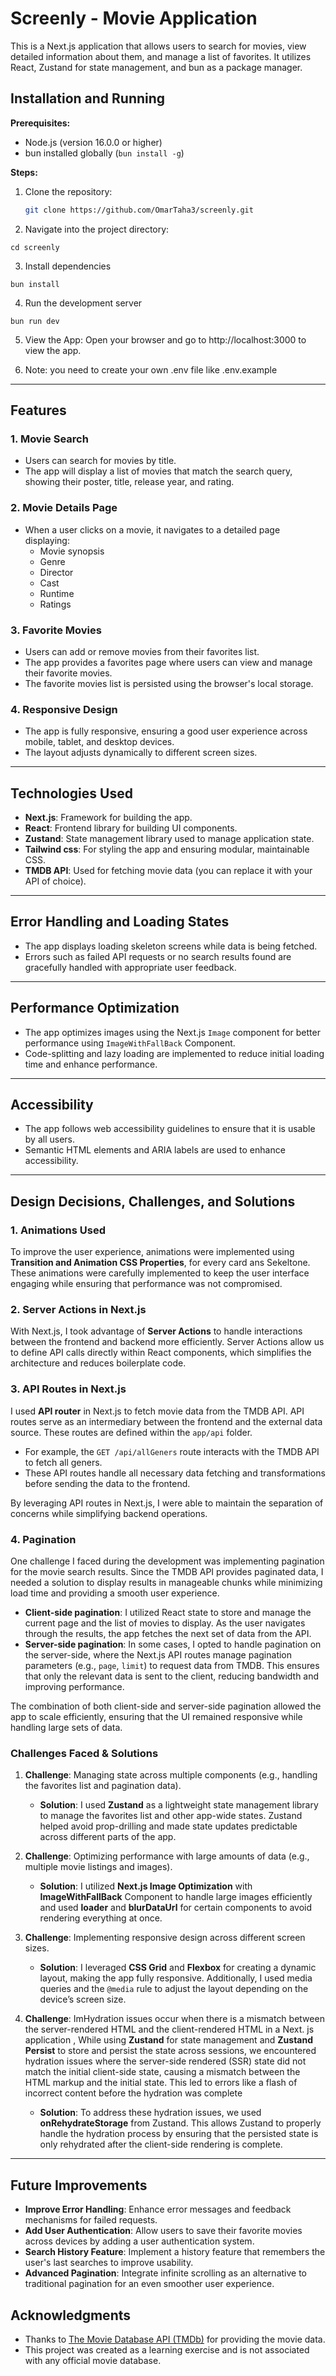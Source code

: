 # Screenly - Movie Application

This is a Next.js application that allows users to search for movies, view detailed information about them, and manage a list of favorites. It utilizes React, Zustand for state management, and bun as a package manager.

## Installation and Running

**Prerequisites:**

- Node.js (version 16.0.0 or higher)
- bun installed globally (`bun install -g`)

**Steps:**

1. Clone the repository:
   ```bash
   git clone https://github.com/OmarTaha3/screenly.git
   ```
2. Navigate into the project directory:

```
cd screenly
```

3. Install dependencies

```
bun install
```

4. Run the development server

```
bun run dev
```

5. View the App:
   Open your browser and go to http://localhost:3000 to view the app.

6. Note: you need to create your own .env file like .env.example

---

## Features

### 1. Movie Search

- Users can search for movies by title.
- The app will display a list of movies that match the search query, showing their poster, title, release year, and rating.

### 2. Movie Details Page

- When a user clicks on a movie, it navigates to a detailed page displaying:
  - Movie synopsis
  - Genre
  - Director
  - Cast
  - Runtime
  - Ratings

### 3. Favorite Movies

- Users can add or remove movies from their favorites list.
- The app provides a favorites page where users can view and manage their favorite movies.
- The favorite movies list is persisted using the browser's local storage.

### 4. Responsive Design

- The app is fully responsive, ensuring a good user experience across mobile, tablet, and desktop devices.
- The layout adjusts dynamically to different screen sizes.

---

## Technologies Used

- **Next.js**: Framework for building the app.
- **React**: Frontend library for building UI components.
- **Zustand**: State management library used to manage application state.
- **Tailwind css**: For styling the app and ensuring modular, maintainable CSS.
- **TMDB API**: Used for fetching movie data (you can replace it with your API of choice).

---

## Error Handling and Loading States

- The app displays loading skeleton screens while data is being fetched.
- Errors such as failed API requests or no search results found are gracefully handled with appropriate user feedback.

---

## Performance Optimization

- The app optimizes images using the Next.js `Image` component for better performance using `ImageWithFallBack` Component.
- Code-splitting and lazy loading are implemented to reduce initial loading time and enhance performance.

---

## Accessibility

- The app follows web accessibility guidelines to ensure that it is usable by all users.
- Semantic HTML elements and ARIA labels are used to enhance accessibility.

---

## Design Decisions, Challenges, and Solutions

### 1. **Animations Used**

To improve the user experience, animations were implemented using **Transition and Animation CSS Properties**, for every card ans Sekeltone.
These animations were carefully implemented to keep the user interface engaging while ensuring that performance was not compromised.

### 2. **Server Actions in Next.js**

With Next.js, I took advantage of **Server Actions** to handle interactions between the frontend and backend more efficiently. Server Actions allow us to define API calls directly within React components, which simplifies the architecture and reduces boilerplate code.

### 3. **API Routes in Next.js**

I used **API router** in Next.js to fetch movie data from the TMDB API. API routes serve as an intermediary between the frontend and the external data source. These routes are defined within the `app/api` folder.

- For example, the `GET /api/allGeners` route interacts with the TMDB API to fetch all geners.
- These API routes handle all necessary data fetching and transformations before sending the data to the frontend.

By leveraging API routes in Next.js, I were able to maintain the separation of concerns while simplifying backend operations.

### 4. **Pagination**

One challenge I faced during the development was implementing pagination for the movie search results. Since the TMDB API provides paginated data, I needed a solution to display results in manageable chunks while minimizing load time and providing a smooth user experience.

- **Client-side pagination**: I utilized React state to store and manage the current page and the list of movies to display. As the user navigates through the results, the app fetches the next set of data from the API.
- **Server-side pagination**: In some cases, I opted to handle pagination on the server-side, where the Next.js API routes manage pagination parameters (e.g., `page`, `limit`) to request data from TMDB. This ensures that only the relevant data is sent to the client, reducing bandwidth and improving performance.

The combination of both client-side and server-side pagination allowed the app to scale efficiently, ensuring that the UI remained responsive while handling large sets of data.

### Challenges Faced & Solutions

1. **Challenge**: Managing state across multiple components (e.g., handling the favorites list and pagination data).

   - **Solution**: I used **Zustand** as a lightweight state management library to manage the favorites list and other app-wide states. Zustand helped avoid prop-drilling and made state updates predictable across different parts of the app.

2. **Challenge**: Optimizing performance with large amounts of data (e.g., multiple movie listings and images).

   - **Solution**: I utilized **Next.js Image Optimization** with **ImageWithFallBack** Component to handle large images efficiently and used **loader** and **blurDataUrl** for certain components to avoid rendering everything at once.

3. **Challenge**: Implementing responsive design across different screen sizes.

   - **Solution**: I leveraged **CSS Grid** and **Flexbox** for creating a dynamic layout, making the app fully responsive. Additionally, I used media queries and the `@media` rule to adjust the layout depending on the device’s screen size.

4. **Challenge**: ImHydration issues occur when there is a mismatch between the server-rendered HTML and the client-rendered HTML in a Next. js application , While using **Zustand** for state management and **Zustand Persist** to store and persist the state across sessions, we encountered hydration issues where the server-side rendered (SSR) state did not match the initial client-side state, causing a mismatch between the HTML markup and the initial state. This led to errors like a flash of incorrect content before the hydration was complete

   - **Solution**: To address these hydration issues, we used **onRehydrateStorage** from Zustand. This allows Zustand to properly handle the hydration process by ensuring that the persisted state is only rehydrated after the client-side rendering is complete.

---

## Future Improvements

- **Improve Error Handling**: Enhance error messages and feedback mechanisms for failed requests.
- **Add User Authentication**: Allow users to save their favorite movies across devices by adding a user authentication system.
- **Search History Feature**: Implement a history feature that remembers the user's last searches to improve usability.
- **Advanced Pagination**: Integrate infinite scrolling as an alternative to traditional pagination for an even smoother user experience.

## Acknowledgments

- Thanks to [The Movie Database API (TMDb)](https://www.themoviedb.org/) for providing the movie data.
- This project was created as a learning exercise and is not associated with any official movie database.
